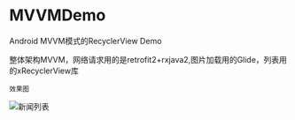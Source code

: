 # MVVMDemo
Android MVVM模式的RecyclerView Demo

整体架构MVVM，网络请求用的是retrofit2+rxjava2,图片加载用的Glide，列表用的xRecyclerView库

`效果图`

![新闻列表](https://github.com/zhouxu88/MVVMDemo/blob/master/screenshots/demo.gif)

